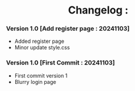 <h1 align="center">Changelog :</h1>

### Version 1.0 [Add register page : 20241103]

- Added register page
- Minor update style.css

### Version 1.0 [First Commit : 20241103]

- First commit version 1
- Blurry login page
